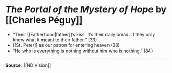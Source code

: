 
# *The Portal of the Mystery of Hope* by [[Charles Péguy]]

* “Their [[Fatherhood|father]]’s kiss. It’s their daily bread. If they only knew what it meant to their father.” (33)
* [[St. Peter]] as our patron for entering heaven (38)
* “He who is everything is nothing without him who is nothing.” (84)

---
**Source**: [[ND Vision]]
